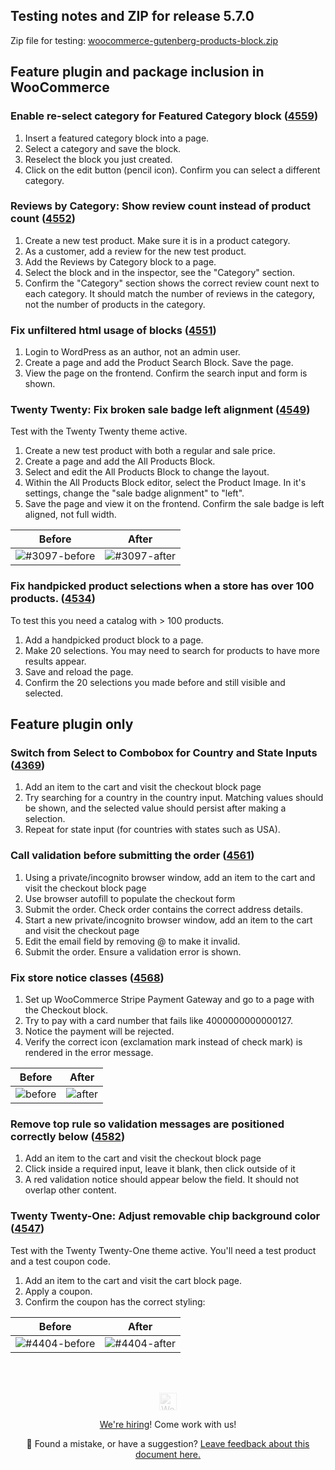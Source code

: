 ## Testing notes and ZIP for release 5.7.0

Zip file for testing: [woocommerce-gutenberg-products-block.zip](https://github.com/woocommerce/woocommerce-gutenberg-products-block/files/6992852/woocommerce-gutenberg-products-block.zip)

## Feature plugin and package inclusion in WooCommerce

### Enable re-select category for Featured Category block ([4559](https://github.com/woocommerce/woocommerce-gutenberg-products-block/pull/4559))

1. Insert a featured category block into a page.
2. Select a category and save the block.
3. Reselect the block you just created.
4. Click on the edit button (pencil icon). Confirm you can select a different category.

### Reviews by Category: Show review count instead of product count ([4552](https://github.com/woocommerce/woocommerce-gutenberg-products-block/pull/4552))

1. Create a new test product. Make sure it is in a product category.
2. As a customer, add a review for the new test product.
3. Add the Reviews by Category block to a page.
4. Select the block and in the inspector, see the "Category" section.
5. Confirm the "Category" section shows the correct review count next to each category. It should match the number of reviews in the category, not the number of products in the category.

### Fix unfiltered html usage of blocks ([4551](https://github.com/woocommerce/woocommerce-gutenberg-products-block/pull/4551))

1. Login to WordPress as an author, not an admin user.
2. Create a page and add the Product Search Block. Save the page.
3. View the page on the frontend. Confirm the search input and form is shown.

### Twenty Twenty: Fix broken sale badge left alignment ([4549](https://github.com/woocommerce/woocommerce-gutenberg-products-block/pull/4549))

Test with the Twenty Twenty theme active.

1. Create a new test product with both a regular and sale price.
2. Create a page and add the All Products Block.
3. Select and edit the All Products Block to change the layout.
4. Within the All Products Block editor, select the Product Image. In it's settings, change the "sale badge alignment" to "left".
5. Save the page and view it on the frontend. Confirm the sale badge is left aligned, not full width.

| Before                                                                                                                | After                                                                                                                |
| --------------------------------------------------------------------------------------------------------------------- | -------------------------------------------------------------------------------------------------------------------- |
| ![#3097-before](https://user-images.githubusercontent.com/3323310/128196639-39369cc7-af8e-4e41-929c-2bce28010e99.png) | ![#3097-after](https://user-images.githubusercontent.com/3323310/128197197-e9bbaa63-c71e-485e-8c40-abe14e1b9919.png) |

### Fix handpicked product selections when a store has over 100 products. ([4534](https://github.com/woocommerce/woocommerce-gutenberg-products-block/pull/4534))

To test this you need a catalog with > 100 products.

1. Add a handpicked product block to a page.
2. Make 20 selections. You may need to search for products to have more results appear.
3. Save and reload the page.
4. Confirm the 20 selections you made before and still visible and selected.

## Feature plugin only

### Switch from Select to Combobox for Country and State Inputs ([4369](https://github.com/woocommerce/woocommerce-gutenberg-products-block/pull/4369))

1. Add an item to the cart and visit the checkout block page
2. Try searching for a country in the country input. Matching values should be shown, and the selected value should persist after making a selection.
3. Repeat for state input (for countries with states such as USA).

### Call validation before submitting the order ([4561](https://github.com/woocommerce/woocommerce-gutenberg-products-block/pull/4561))

1. Using a private/incognito browser window, add an item to the cart and visit the checkout block page
2. Use browser autofill to populate the checkout form
3. Submit the order. Check order contains the correct address details.
4. Start a new private/incognito browser window, add an item to the cart and visit the checkout page
5. Edit the email field by removing @ to make it invalid.
6. Submit the order. Ensure a validation error is shown.

### Fix store notice classes ([4568](https://github.com/woocommerce/woocommerce-gutenberg-products-block/pull/4568))

1. Set up WooCommerce Stripe Payment Gateway and go to a page with the Checkout block.
2. Try to pay with a card number that fails like 4000000000000127.
3. Notice the payment will be rejected.
4. Verify the correct icon (exclamation mark instead of check mark) is rendered in the error message.

| Before                                                                                                          | After                                                                                                          |
| --------------------------------------------------------------------------------------------------------------- | -------------------------------------------------------------------------------------------------------------- |
| ![before](https://user-images.githubusercontent.com/1558827/129184772-371e9fc8-49d8-4b70-bede-fad0772328a5.png) | ![after](https://user-images.githubusercontent.com/1558827/129184925-6ee304cb-4540-4659-b154-fbeb7e418a55.png) |

### Remove top rule so validation messages are positioned correctly below ([4582](https://github.com/woocommerce/woocommerce-gutenberg-products-block/pull/4582))

1. Add an item to the cart and visit the checkout block page
2. Click inside a required input, leave it blank, then click outside of it
3. A red validation notice should appear below the field. It should not overlap other content.

### Twenty Twenty-One: Adjust removable chip background color ([4547](https://github.com/woocommerce/woocommerce-gutenberg-products-block/pull/4547))

Test with the Twenty Twenty-One theme active. You'll need a test product and a test coupon code.

1. Add an item to the cart and visit the cart block page.
2. Apply a coupon.
3. Confirm the coupon has the correct styling:

| Before                                                                                                                | After                                                                                                                |
| --------------------------------------------------------------------------------------------------------------------- | -------------------------------------------------------------------------------------------------------------------- |
| ![#4404-before](https://user-images.githubusercontent.com/3323310/128184619-030aecf6-1496-43c8-b649-c7e513d9a377.png) | ![#4404-after](https://user-images.githubusercontent.com/3323310/128184613-fb17fd6c-c7c4-401c-9628-5337f1b24082.png) |

<!-- FEEDBACK --><br/><br/><p align="center"><a href="https://woocommerce.com/"><img src="https://woocommerce.com/wp-content/themes/woo/images/logo-woocommerce@2x.png" alt="WooCommerce" height="28px" style="filter: grayscale(100%);opacity: 0.2;" /></a></p><p align="center"><a href="https://woocommerce.com/careers/">We're hiring</a>! Come work with us!</p><p align="center">🐞 Found a mistake, or have a suggestion? <a href="https://github.com/woocommerce/woocommerce-gutenberg-products-block/issues/new?assignees=&labels=type%3A+documentation&template=--doc-feedback.md&title=Feedback%20on%20`./docs/testing/releases/570.md`">Leave feedback about this document here.</a></p><!-- /FEEDBACK -->

